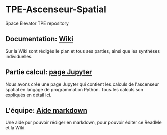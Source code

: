 # TPE-Ascenseur-Spatial
Space Elevator TPE repository
## Documentation: [Wiki](https://github.com/fdrg/TPE-Ascenseur-Spatial/wiki)
Sur la Wiki sont rédigés le plan et tous ses parties, ainsi que les synthèses individuelles.

## Partie calcul: [page Jupyter](TPE-Ascenseur-Spatial.ipynb)
Nous avons crée une page Jupyter qui contient les calculs de l'ascenseur spatial en langage de programmation Python. Tous les calculs son expliqués en détail ici.

## L'équipe: [Aide markdown](https://github.com/adam-p/markdown-here/wiki/Markdown-Cheatsheet#emphasis)
Une aide pur pouvoir rédiger en markdown, pour pouvoir éditer ce ReadMe et la Wiki.
